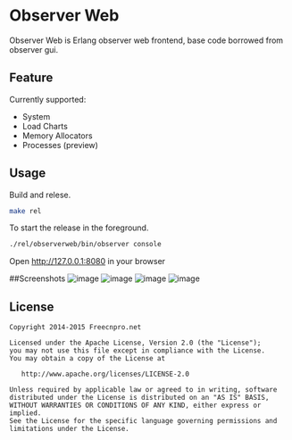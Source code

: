 Observer Web
============
Observer Web is Erlang observer web frontend, base code borrowed from observer gui.

## Feature
Currently supported:
* System
* Load Charts
* Memory Allocators
* Processes (preview)

## Usage
Build and relese.
```bash
make rel
```
To start the release in the foreground.
```bash
./rel/observerweb/bin/observer console
```
Open http://127.0.0.1:8080 in your browser


##Screenshots
![image](https://github.com/freecnpro/ObserverWeb/blob/master/screenshots/screenshot_01.png)
![image](https://github.com/freecnpro/ObserverWeb/blob/master/screenshots/screenshot_02.png)
![image](https://github.com/freecnpro/ObserverWeb/blob/master/screenshots/screenshot_03.png)
![image](https://github.com/freecnpro/ObserverWeb/blob/master/screenshots/screenshot_04.png)

## License

    Copyright 2014-2015 Freecnpro.net

    Licensed under the Apache License, Version 2.0 (the "License");
    you may not use this file except in compliance with the License.
    You may obtain a copy of the License at

       http://www.apache.org/licenses/LICENSE-2.0

    Unless required by applicable law or agreed to in writing, software
    distributed under the License is distributed on an "AS IS" BASIS,
    WITHOUT WARRANTIES OR CONDITIONS OF ANY KIND, either express or implied.
    See the License for the specific language governing permissions and
    limitations under the License.
